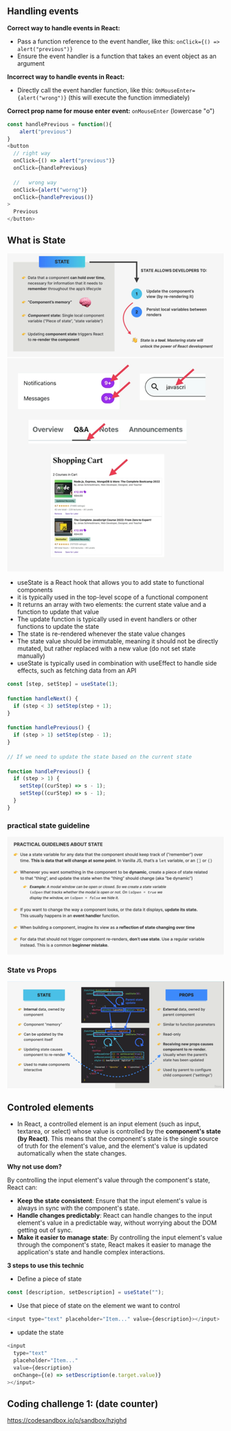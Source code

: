 ## Handling events

**Correct way to handle events in React:**

- Pass a function reference to the event handler, like this: `onClick={() => alert("previous")}`
- Ensure the event handler is a function that takes an event object as an argument

**Incorrect way to handle events in React:**

- Directly call the event handler function, like this: `OnMouseEnter={alert("wrong")}` (this will execute the function immediately)

**Correct prop name for mouse enter event:** `onMouseEnter` (lowercase "o")

```js
const handlePrevious = function(){
    alert("previous")
}
<button
  // right way
  onClick={() => alert("previous")}
  onClick={handlePrevious}

  //   wrong way
  onClick={alert("worng")}
  onClick={handlePrevious()}
>
  Previous
</button>
```

## What is State

![state](state.png)
![state-example](state-example.png)

- useState is a React hook that allows you to add state to functional components
- it is typically used in the top-level scope of a functional component
- It returns an array with two elements: the current state value and a function to update that value
- The update function is typically used in event handlers or other functions to update the state
- The state is re-rendered whenever the state value changes
- The state value should be immutable, meaning it should not be directly mutated, but rather replaced with a new value (do not set state manually)
- useState is typically used in combination with useEffect to handle side effects, such as fetching data from an API

```js
const [step, setStep] = useState(1);

function handleNext() {
  if (step < 3) setStep(step + 1);
}

function handlePrevious() {
  if (step > 1) setStep(step - 1);
}

// If we need to update the state based on the current state

function handlePrevious() {
  if (step > 1) {
    setStep((curStep) => s - 1);
    setStep((curStep) => s - 1);
  }
}
```

### practical state guideline

![state-guide-line](practicak-state-guideline.png)

### State vs Props

![state vs props](<state vs props.png>)

## Controled elements

- In React, a controlled element is an input element (such as input, textarea, or select) whose value is controlled by the **component's state (by React)**. This means that the component's state is the single source of truth for the element's value, and the element's value is updated automatically when the state changes.

**Why not use dom?**

By controlling the input element's value through the component's state, React can:

- **Keep the state consistent**: Ensure that the input element's value is always in sync with the component's state.
- **Handle changes predictably**: React can handle changes to the input element's value in a predictable way, without worrying about the DOM getting out of sync.
- **Make it easier to manage state**: By controlling the input element's value through the component's state, React makes it easier to manage the application's state and handle complex interactions.

**3 steps to use this technic**

- Define a piece of state

```js
const [description, setDescription] = useState("");
```

- Use that piece of state on the element we want to control

```js
<input type="text" placeholder="Item..." value={description}></input>
```

- update the state

```js
<input
  type="text"
  placeholder="Item..."
  value={description}
  onChange={(e) => setDescription(e.target.value)}
></input>
```

## Coding challenge 1: (date counter)

https://codesandbox.io/p/sandbox/hzjghd

